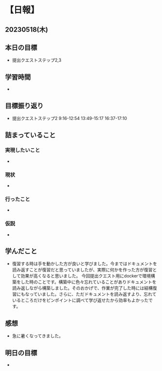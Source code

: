 # 【日報】
## 20230518(木)
## 本日の目標
- 提出クエストステップ2,3

## 学習時間
- 

## 目標振り返り
- 提出クエストステップ2 9:16-12:54 13:49-15:17 16:37-17:10 

## 詰まっていること
### 実現したいこと 
- 
### 現状
- 
### 行ったこと 
- 
### 仮説
- 

## 学んだこと
- 復習する時は手を動かした方が良いと学びました。今まではドキュメントを読み返すことが復習だと思っていましたが、実際に何かを作った方が復習として効果が高くなると思いました。
今回提出クエスト用にdockerで環境構築をした時のことです。構築中に色々忘れていることがありドキュメントを読み返しながら構築しました。そのおかげで、作業が完了した時には結構復習にもなっていました。さらに、ただドキュメントを読み返すより、忘れているところだけをピンポイントに調べて学び返せたから効率もよかったです。


## 感想
- 急に暑くなってきました。

## 明日の目標
- 


